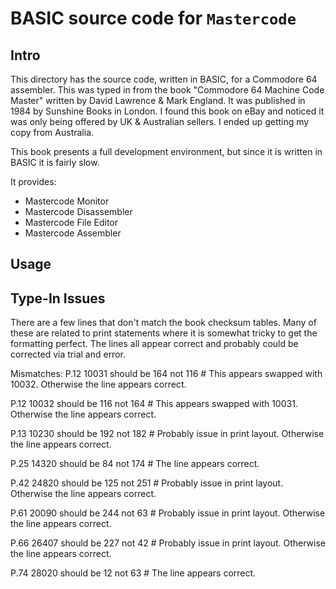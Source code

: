 # BASIC source code for `Mastercode`

## Intro

This directory has the source code, written in BASIC, for a Commodore 64 assembler.  This was typed in from the book "Commodore 64 Machine Code Master" written by David Lawrence & Mark England.  It was published in 1984 by Sunshine Books in London.  I found this book on eBay and noticed it was only being offered by UK & Australian sellers.  I ended up getting my copy from Australia.

This book presents a full development environment, but since it is written in BASIC it is fairly slow.

It provides:
 - Mastercode Monitor
 - Mastercode Disassembler
 - Mastercode File Editor
 - Mastercode Assembler

## Usage


## Type-In Issues

There are a few lines that don't match the book checksum tables.  Many of these are related to print statements where it is somewhat tricky to get the formatting perfect.  The lines all appear correct and probably could be corrected via trial and error.

Mismatches:
P.12  10031 should be 164 not 116   # This appears swapped with 10032. Otherwise the line appears correct.

P.12  10032 should be 116 not 164   # This appears swapped with 10031. Otherwise the line appears correct.

P.13  10230 should be 192 not 182   # Probably issue in print layout.  Otherwise the line appears correct.

P.25  14320 should be 84 not 174    # The line appears correct.

P.42  24820 should be 125 not 251   # Probably issue in print layout.  Otherwise the line appears correct.

P.61  20090 should be 244 not 63    # Probably issue in print layout.  Otherwise the line appears correct.

P.66  26407 should be 227 not 42    # Probably issue in print layout.  Otherwise the line appears correct.

P.74  28020 should be 12 not 63     # The line appears correct.


